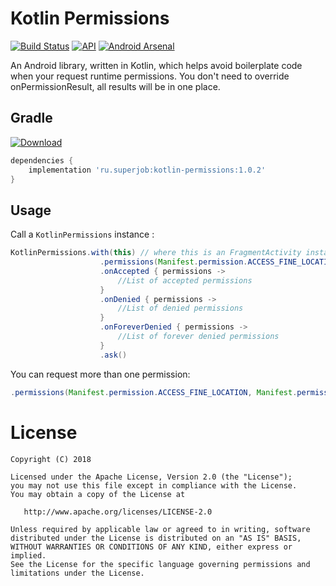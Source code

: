 # Kotlin Permissions

[![Build Status](https://travis-ci.org/superjobru/kotlin-permissions.svg?branch=master)](https://travis-ci.org/superjobru/kotlin-permissions) [![API](https://img.shields.io/badge/API-14%2B-brightgreen.svg?style=flat)](https://android-arsenal.com/api?level=14)
[![Android Arsenal](https://img.shields.io/badge/Android%20Arsenal-KotlinPermissions-brightgreen.svg?style=flat)](https://android-arsenal.com/details/1/7238)

An Android library, written in Kotlin, which helps avoid boilerplate code when your request runtime permissions. You don't need to override onPermissionResult, all results will be in one place.

## Gradle
[ ![Download](https://api.bintray.com/packages/superjob/android/kotlin-permissions/images/download.svg) ](https://bintray.com/superjob/android/kotlin-permissions/_latestVersion)
```gradle
dependencies {
    implementation 'ru.superjob:kotlin-permissions:1.0.2'
}
```

## Usage

Call a `KotlinPermissions` instance :

```java
KotlinPermissions.with(this) // where this is an FragmentActivity instance
                    .permissions(Manifest.permission.ACCESS_FINE_LOCATION)
                    .onAccepted { permissions ->
                   		//List of accepted permissions
                    }
                    .onDenied { permissions ->
                   		//List of denied permissions
                    }
                    .onForeverDenied { permissions ->
                   		//List of forever denied permissions
                    }
                    .ask()
```

You can request more than one permission: 
```java
.permissions(Manifest.permission.ACCESS_FINE_LOCATION, Manifest.permission.CAMERA)
```
# License

```
Copyright (C) 2018

Licensed under the Apache License, Version 2.0 (the "License");
you may not use this file except in compliance with the License.
You may obtain a copy of the License at

   http://www.apache.org/licenses/LICENSE-2.0

Unless required by applicable law or agreed to in writing, software
distributed under the License is distributed on an "AS IS" BASIS,
WITHOUT WARRANTIES OR CONDITIONS OF ANY KIND, either express or implied.
See the License for the specific language governing permissions and
limitations under the License.
```

